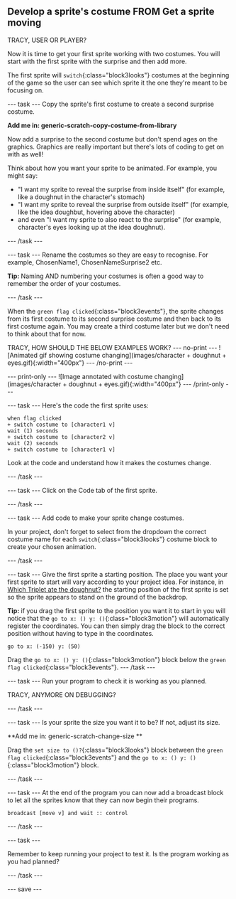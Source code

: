 ## Develop a sprite's costume FROM Get a sprite moving
TRACY, USER OR PLAYER?

Now it is time to get your first sprite working with two costumes. You will start with the first sprite with the surprise and then add more. 

The first sprite will `switch`{:class="block3looks"} costumes at the beginning of the game so the user can see which sprite it the one they're meant to be focusing on.

--- task ---
Copy the sprite's first costume to create a second surprise costume.

**Add me in: generic-scratch-copy-costume-from-library**

Now add a surprise to the second costume but don't spend ages on the graphics. Graphics are really important but there's lots of coding to get on with as well!

Think about how you want your sprite to be animated. For example, you might say:
+ "I want my sprite to reveal the surprise from inside itself" (for example, like a doughnut in the character's stomach)
+ "I want my sprite to reveal the surprise from outside itself" (for example, like the idea doughbut, hovering above the character)
+ and even "I want my sprite to also react to the surprise" (for example, character's eyes looking up at the idea doughnut).

--- /task ---

--- task ---
Rename the costumes so they are easy to recognise. For example, ChosenName1, ChosenNameSurprise2 etc.

**Tip:** Naming AND numbering your costumes is often a good way to remember the order of your costumes.

--- /task ---

When the `green flag clicked`{:class="block3events"}, the sprite changes from its first costume to its second surprise costume and then back to its first costume  again. You may create a third costume later but we don't need to think about that for now.

TRACY, HOW SHOULD THE BELOW EXAMPLES  WORK?
--- no-print ---
![Animated gif showing costume changing](images/character + doughnut + eyes.gif){:width="400px"}
--- /no-print ---

--- print-only ---
![Image annotated with costume changing](images/character + doughnut + eyes.gif){:width="400px"}
--- /print-only ---

--- task ---
Here's the code the first sprite uses:

```blocks3
when flag clicked
+ switch costume to [character1 v]
wait (1) seconds
+ switch costume to [character2 v]
wait (2) seconds
+ switch costume to [character1 v]
```
Look at the code and understand how it makes the costumes change.

--- /task ---

--- task ---
Click on the Code tab of the first sprite.

--- /task ---

--- task ---
Add code to make your sprite change costumes.

In your project, don't forget to select from the dropdown the correct costume name for each `switch`{:class="block3looks"} costume block to create your chosen animation. 

--- /task ---

--- task ---
Give the first sprite a starting position. The place you want your first sprite to start will vary according to your project idea. For instance, in [Which Triplet ate the doughnut?](https://scratch.mit.edu/projects/411558897) the starting position of the first sprite is set so the sprite appears to stand on the ground of the backdrop.

**Tip:** if you drag the first sprite to the position you want it to start in you will notice that the `go to x: () y: ()`{:class="block3motion"} will automatically register the coordinates. You can then simply drag the block to the correct position without having to type in the coordinates.

```blocks3
go to x: (-150) y: (50)
```
Drag the `go to x: () y: ()`{:class="block3motion"} block below the `green flag clicked`{:class="block3events"}.
--- /task ---

--- task ---
Run your program to check it is working as you planned.

TRACY, ANYMORE ON DEBUGGING?

--- /task ---

--- task ---
Is your sprite the size you want it to be? If not, adjust its size.

**Add me in: generic-scratch-change-size **

Drag the `set size to ()?`{:class="block3looks"} block between the `green flag clicked`{:class="block3events"} and the `go to x: () y: ()`{:class="block3motion"}  block.

--- /task ---

--- task ---
At the end of the program you can now add a broadcast block to let all the sprites know that they can now begin their programs.

```blocks3
broadcast [move v] and wait :: control
```

--- /task ---

--- task ---

Remember to keep running your project to test it. Is the program working as you had planned?

--- /task ---

--- save ---
